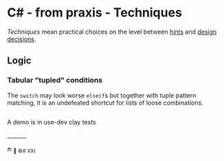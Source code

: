 # C# - from praxis - Techniques

_Techniques_ mean practical choices on the level between [hints](cs-hints.md) and [design decisions](https://github.com/Kyriosity/use-dev/tree/main/README+/decisions).

## Logic

### Tabular "tupled" conditions

<a id="tabTuples"></a>
The `switch` may look worse `elseif`s  but together with tuple pattern matching, it is an undefeated shortcut for lists of loose combinations.

```csharp

```

A demo is in use-dev clay tests

\_______

🔚 <sub>🎼 ©️# XXI</sub>
